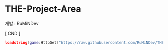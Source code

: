 # THE-Project-Area
개발 : RuMiNDev

[ CND ]
```lua
loadstring(game:HttpGet("https://raw.githubusercontent.com/RuMiNDev/THE-Project-Area-/main/CND/NewestMain.lua", true))();
```
